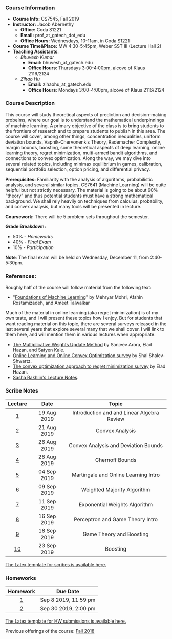 
### Course Information

* **Course Info:**	CS7545, Fall 2019
* **Instructor:**	Jacob Abernethy
    - **Office:**  Coda S1221
    - **Email:** prof_at_gatech_dot_edu
    - **Office Hours:** Wednesdays, 10-11am, in Coda S1221
* **Course Time&Place:**	MW 4:30-5:45pm, Weber SST III (Lecture Hall 2)
* **Teaching Assistants**:
    - *Bhuvesh Kumar*
        - **Email:** bhuvesh_at_gatech.edu
        - **Office Hours**: Thursdays 3:00-4:00pm, alcove of Klaus 2116/2124
    - *Zihao Hu*
        - **Email:** zihaohu_at_gatech.edu
        - **Office Hours**: Mondays 3:00-4:00pm, alcove of Klaus 2116/2124


### Course Description

This course will study theoretical aspects of prediction and decision-making probelms, where our goal is to understand the mathematical underpinnings of machine learning. A primary objective of the class is to bring students to the frontiers of research and to prepare students to publish in this area. The course will cover, among other things, concentration inequalities, uniform deviation bounds, Vapnik-Chervonenkis Theory, Rademacher Complexity, margin bounds, boosting, some theoretical aspects of deep learning, online learning theory, regret minimization, multi-armed bandit algorithms, and connections to convex optimization. Along the way, we may dive into several related topics, including minimax equilibrium in games, calibration, sequential portfolio selection, option pricing, and differential privacy.

**Prerequisites:** Familiarity with the analysis of algorithms, probabilistic analysis, and several similar topics. CS7641 (Machine Learning) will be quite helpful but not strictly necessary. The material is going to be about 90% "theory" and thus potential students must have a strong mathematical background. We shall rely heavily on techniques from calculus, probability, and convex analysis, but many tools will be presented in lecture.

**Coursework:** There will be 5 problem sets throughout the semester.

**Grade Breakdown:**
* 50% - *Homeworks*
* 40% - *Final Exam*
* 10% - *Participation*

**Note**: The final exam will be held on Wednesday, December 11, from 2:40-5:30pm.


### References:

Roughly half of the course will follow material from the following text:

 * "[Foundations of Machine Learning](https://www.amazon.com/Foundations-Machine-Learning-Adaptive-Computation/dp/026201825X)" by Mehryar Mohri, Afshin Rostamizadeh, and Ameet Talwalkar

Much of the material in online learning (aka regret minimization) is of my own taste, and I will present these topics how I enjoy. But for students that want reading material on this topic, there are several surveys released in the last several years that explore several many that we shall cover. I will link to them here, and will mention them in various lectures when appropriate:

* [The Multiplicative Weights Update Method](http://www.cs.princeton.edu/~arora/pubs/MWsurvey.pdf) by Sanjeev Arora, Elad Hazan, and Satyen Kale.
* [Online Learning and Online Convex Optimization survey](http://www.cs.huji.ac.il/~shais/papers/OLsurvey.pdf) by Shai Shalev-Shwartz.
* [The convex optimization approach to regret minimization survey](http://www.cs.princeton.edu/~ehazan/papers/OCO-survey.pdf) by Elad Hazan.
* [Sasha Rakhlin's Lecture Notes](http://www-stat.wharton.upenn.edu/~rakhlin/courses/stat928/stat928_notes.pdf).


### Scribe Notes

| Lecture | Date  | Topic |
| :------------: |:-------------: |:-------------: |
| [1](./scribe/lec1.pdf)   | 19 Aug 2019 | Introduction and and Linear Algebra Review |
| [2](./scribe/lec2.pdf)  | 21 Aug 2019 | Convex Analysis |
| [3](./scribe/lec3.pdf)  | 26 Aug 2019 | Convex Analysis and Deviation Bounds |
| [4](./scribe/lec4.pdf)  | 28 Aug 2019 | Chernoff Bounds |
| [5](./scribe/lec5.pdf)  | 04 Sep 2019 | Martingale and Online Learning Intro |
| [6](./scribe/lec6.pdf)  | 09 Sep 2019 | Weighted Majority Algorithm |
| [7](./scribe/lec7.pdf)  | 11 Sep 2019 | Exponential Weights Algorithm |
| [8](./scribe/lec8.pdf)  | 16 Sep 2019 | Perceptron and Game Theory Intro |
| [9](./scribe/lec9.pdf)  | 18 Sep 2019 | Game Theory and Boosting |
| [10](./scribe/lec10.pdf)  | 23 Sep 2019 | Boosting |



[The Latex template for scribes is available here.](./scribe/CS7545scribe_template.tex)

### Homeworks

| Homework | Due Date  | 
| :------------: |:-------------: |
| [1](./hw/hw1.pdf) | Sep 8 2019, 11:59 pm |
| [2](./hw/hw2.pdf) | Sep 30 2019, 2:00 pm |



[The Latex template for HW submissions is available here.](./hw/CS7545hw_template.tex)

Previous offerings of the course: [Fall 2018](./Fall18)

